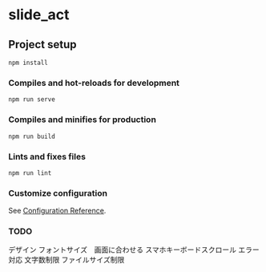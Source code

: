 # slide_act

## Project setup
```
npm install
```

### Compiles and hot-reloads for development
```
npm run serve
```

### Compiles and minifies for production
```
npm run build
```

### Lints and fixes files
```
npm run lint
```

### Customize configuration
See [Configuration Reference](https://cli.vuejs.org/config/).

### TODO
デザイン
フォントサイズ　画面に合わせる
スマホキーボードスクロール
エラー対応
文字数制限
ファイルサイズ制限
